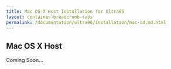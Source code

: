 ```yaml
---
title: Mac OS X Host Installation for Ultra96
layout: container-breadcrumb-tabs
permalink: /documentation/ultra96/installation/mac-sd.md.html
---
```

## Mac OS X Host

Coming Soon...